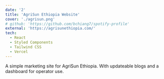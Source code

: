 ```yaml
---
date: '2'
title: 'AgriSun Ethiopia Website'
cover: './agrisun.png'
# github: 'https://github.com/bchiang7/spotify-profile'
external: 'https://agrisunethiopia.com/'
tech:
  - React
  - Styled Components
  - Tailwind CSS
  - Vercel
---
```


A simple marketing site for AgriSun Ethiopia. With updateable blogs
and a dashboard for operator use.